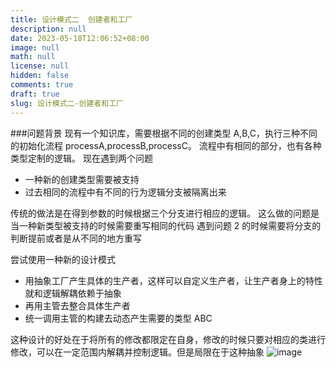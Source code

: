 ```yaml
---
title: 设计模式二  创建者和工厂
description: null
date: 2023-05-18T12:06:52+08:00
image: null
math: null
license: null
hidden: false
comments: true
draft: true
slug: 设计模式二-创建者和工厂
---
```


###问题背景
现有一个知识库，需要根据不同的创建类型 A,B,C，执行三种不同的初始化流程 processA,processB,processC。
流程中有相同的部分，也有各种类型定制的逻辑。
现在遇到两个问题

- 一种新的创建类型需要被支持
- 过去相同的流程中有不同的行为逻辑分支被隔离出来

传统的做法是在得到参数的时候根据三个分支进行相应的逻辑。
这么做的问题是当一种新类型被支持的时候需要重写相同的代码
遇到问题 2 的时候需要将分支的判断提前或者是从不同的地方重写

尝试使用一种新的设计模式

- 用抽象工厂产生具体的生产者，这样可以自定义生产者，让生产者身上的特性就和逻辑解耦依赖于抽象
- 再用主管去整合具体生产者
- 统一调用主管的构建去动态产生需要的类型 ABC

这种设计的好处在于将所有的修改都限定在自身，修改的时候只要对相应的类进行修改，可以在一定范围内解耦并控制逻辑。但是局限在于这种抽象
![image](2023-05-18-12-54-39.png)
